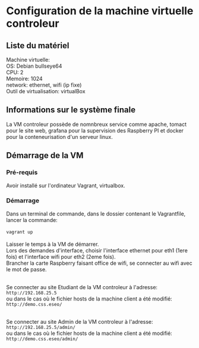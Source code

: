 # Configuration de la machine virtuelle controleur
## Liste du matériel

Machine virtuelle: <br/>
OS: Debian bullseye64 <br/>
CPU: 2 <br/>
Memoire: 1024 <br/>
network: ethernet, wifi (ip fixe) <br/>
Outil de virtualisation: virtualBox <br/>

## Informations sur le système finale

La VM controleur possède de nomnbreux service comme apache, 
tomact pour le site web, grafana pour la supervision des Raspberry PI et 
docker pour la conteneurisation d'un serveur linux.

## Démarrage de la VM

### Pré-requis
Avoir installé sur l'ordinateur Vagrant, virtualbox.

### Démarrage
Dans un terminal de commande, dans le dossier contenant le Vagrantfile, lancer la commande:<br/><br/> `vagrant up`<br/><br/>
Laisser le temps à la VM de démarrer. <br/>
Lors des demandes d'interface, choisir l'interface ethernet pour eth1 (1ere fois) et l'interface wifi pour eth2 (2eme fois).<br/>
Brancher la carte Raspberry faisant office de wifi, se connecter au wifi avec le mot de passe. <br/><br/>

Se connecter au site Etudiant de la VM controleur à l'adresse: <br/>
`http://192.168.25.5`<br/>
ou dans le cas où le fichier hosts de la machine client a été modifié: <br/>
`http://demo.css.eseo/`<br/><br/>

Se connecter au site Admin de la VM controleur à l'adresse: <br/>
`http://192.168.25.5/admin/`<br/>
ou dans le cas où le fichier hosts de la machine client a été modifié: <br/>
`http://demo.css.eseo/admin/`<br/>
